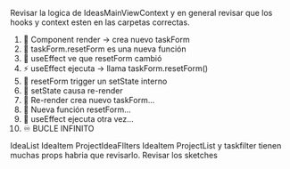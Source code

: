 Revisar la logica de IdeasMainViewContext y en general revisar que los hooks y context esten en las carpetas correctas.

1. 🏁 Component render → crea nuevo taskForm
2. 🔄 taskForm.resetForm es una nueva función 
3. 👀 useEffect ve que resetForm cambió
4. ⚡ useEffect ejecuta → llama taskForm.resetForm()
5. 🔄 resetForm trigger un setState interno
6. 🏁 setState causa re-render
7. 🔄 Re-render crea nuevo taskForm...
8. 🔄 Nueva función resetForm...
9. 🔄 useEffect ejecuta otra vez...
10. ♾️ BUCLE INFINITO


IdeaList IdeaItem ProjectIdeaFIlters IdeaItem ProjectList y taskfilter tienen muchas props habria que revisarlo. Revisar los sketches